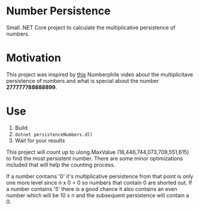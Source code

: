 # Number Persistence

Small .NET Core project to calculate the multiplicative persistence of numbers.

# Motivation

This project was inspired by [this](https://youtu.be/Wim9WJeDTHQ) Numberphile video about the multiplicitave persistence of numbers and what is special about the number **277777788888899**.

# Use

1. Build
2. `dotnet persistenceNumbers.dll`
3. Wait for your results

This project will count up to ulong.MaxValue (18,446,744,073,709,551,615) to find the most persistent number. There are some minor optimizations included that will help the counting process.

If a number contains '0' it's multiplicative persistence from that point is only one more level since n x 0 = 0 so numbers that contain 0 are shorted out. If a number contains '5' there is a good chance it also contains an even number which will be 10 x n and the subsequent persistence will contain a 0.
